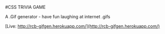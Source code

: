 #CSS TRIVIA GAME

A .Gif generator - have fun laughing at internet .gifs

[Live: http://rcb-gifgen.herokuapp.com/](http://rcb-gifgen.herokuapp.com/)
